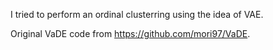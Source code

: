 I tried to perform an ordinal clusterring using the idea of VAE.

Original VaDE code from https://github.com/mori97/VaDE.
